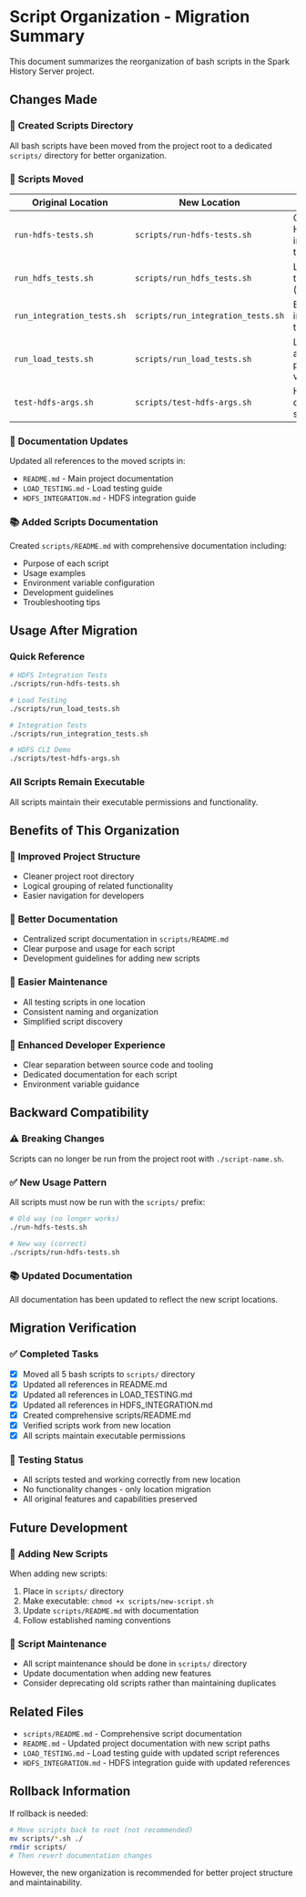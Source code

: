 # Script Organization - Migration Summary

This document summarizes the reorganization of bash scripts in the Spark History Server project.

## Changes Made

### 📁 **Created Scripts Directory**
All bash scripts have been moved from the project root to a dedicated `scripts/` directory for better organization.

### 🔄 **Scripts Moved**

| Original Location | New Location | Purpose |
|-------------------|--------------|---------|
| `run-hdfs-tests.sh` | `scripts/run-hdfs-tests.sh` | Comprehensive HDFS integration testing |
| `run_hdfs_tests.sh` | `scripts/run_hdfs_tests.sh` | Legacy HDFS test runner (deprecated) |
| `run_integration_tests.sh` | `scripts/run_integration_tests.sh` | End-to-end integration testing |
| `run_load_tests.sh` | `scripts/run_load_tests.sh` | Load testing and performance validation |
| `test-hdfs-args.sh` | `scripts/test-hdfs-args.sh` | HDFS CLI demonstration script |

### 📝 **Documentation Updates**

Updated all references to the moved scripts in:
- `README.md` - Main project documentation
- `LOAD_TESTING.md` - Load testing guide
- `HDFS_INTEGRATION.md` - HDFS integration guide

### 📚 **Added Scripts Documentation**
Created `scripts/README.md` with comprehensive documentation including:
- Purpose of each script
- Usage examples
- Environment variable configuration
- Development guidelines
- Troubleshooting tips

## Usage After Migration

### Quick Reference
```bash
# HDFS Integration Tests
./scripts/run-hdfs-tests.sh

# Load Testing
./scripts/run_load_tests.sh

# Integration Tests  
./scripts/run_integration_tests.sh

# HDFS CLI Demo
./scripts/test-hdfs-args.sh
```

### All Scripts Remain Executable
All scripts maintain their executable permissions and functionality.

## Benefits of This Organization

### 🎯 **Improved Project Structure**
- Cleaner project root directory
- Logical grouping of related functionality
- Easier navigation for developers

### 📖 **Better Documentation**
- Centralized script documentation in `scripts/README.md`
- Clear purpose and usage for each script
- Development guidelines for adding new scripts

### 🔧 **Easier Maintenance**
- All testing scripts in one location
- Consistent naming and organization
- Simplified script discovery

### 🚀 **Enhanced Developer Experience**
- Clear separation between source code and tooling
- Dedicated documentation for each script
- Environment variable guidance

## Backward Compatibility

### ⚠️ **Breaking Changes**
Scripts can no longer be run from the project root with `./script-name.sh`. 

### ✅ **New Usage Pattern**
All scripts must now be run with the `scripts/` prefix:
```bash
# Old way (no longer works)
./run-hdfs-tests.sh

# New way (correct)
./scripts/run-hdfs-tests.sh
```

### 📚 **Updated Documentation**
All documentation has been updated to reflect the new script locations.

## Migration Verification

### ✅ **Completed Tasks**
- [x] Moved all 5 bash scripts to `scripts/` directory
- [x] Updated all references in README.md
- [x] Updated all references in LOAD_TESTING.md  
- [x] Updated all references in HDFS_INTEGRATION.md
- [x] Created comprehensive scripts/README.md
- [x] Verified scripts work from new location
- [x] All scripts maintain executable permissions

### 🧪 **Testing Status**
- All scripts tested and working correctly from new location
- No functionality changes - only location migration
- All original features and capabilities preserved

## Future Development

### 📝 **Adding New Scripts**
When adding new scripts:
1. Place in `scripts/` directory
2. Make executable: `chmod +x scripts/new-script.sh`
3. Update `scripts/README.md` with documentation
4. Follow established naming conventions

### 🔄 **Script Maintenance**
- All script maintenance should be done in `scripts/` directory
- Update documentation when adding new features
- Consider deprecating old scripts rather than maintaining duplicates

## Related Files

- `scripts/README.md` - Comprehensive script documentation
- `README.md` - Updated project documentation with new script paths
- `LOAD_TESTING.md` - Load testing guide with updated script references
- `HDFS_INTEGRATION.md` - HDFS integration guide with updated references

## Rollback Information

If rollback is needed:
```bash
# Move scripts back to root (not recommended)
mv scripts/*.sh ./
rmdir scripts/
# Then revert documentation changes
```

However, the new organization is recommended for better project structure and maintainability.